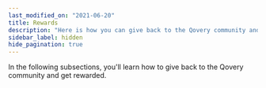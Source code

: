 ```yaml
---
last_modified_on: "2021-06-20"
title: Rewards
description: "Here is how you can give back to the Qovery community and get rewarded"
sidebar_label: hidden
hide_pagination: true
---
```

In the following subsections, you'll learn how to give back to the Qovery community and get rewarded.



